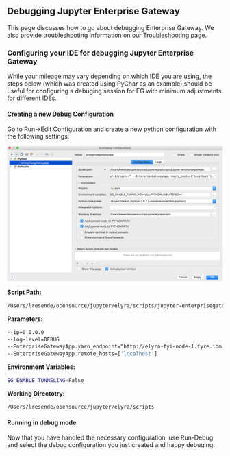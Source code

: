 ## Debugging Jupyter Enterprise Gateway
This page discusses how to go about debugging Enterprise Gateway.  We also provide troubleshooting information
on our [Troubleshooting](troubleshooting.md) page.

### Configuring your IDE for debugging Jupyter Enterprise Gateway

While your mileage may vary depending on which IDE you are using, the steps below (which was created
using PyChar as an example) should be useful for configuring a debuging session for EG with minimum 
adjustments for different IDEs.

#### Creating a new Debug Configuration

Go to Run->Edit Configuration and create a new python configuration with the following settings:

![Enterprise Gateway debug configuration](images/debug_configuration.png)

**Script Path:**
```bash
/Users/lresende/opensource/jupyter/elyra/scripts/jupyter-enterprisegateway
```   

**Parameters:**
```bash
--ip=0.0.0.0
--log-level=DEBUG
--EnterpriseGatewayApp.yarn_endpoint=“http://elyra-fyi-node-1.fyre.ibm.com:8088/ws/v1/cluster”
--EnterpriseGatewayApp.remote_hosts=['localhost']
```

**Environment Variables:**
```bash
EG_ENABLE_TUNNELING=False
```

**Working Directotry:**
```bash
/Users/lresende/opensource/jupyter/elyra/scripts
```


#### Running in debug mode

Now that you have handled the necessary configuration, use Run-Debug and select the debug configuration 
you just created and happy debuging. 
